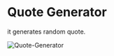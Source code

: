 # Quote Generator
it generates random quote.

![Quote-Generator](https://github.com/user-attachments/assets/d77a340e-1f48-4e2c-9c89-b03fd1bbf760)
